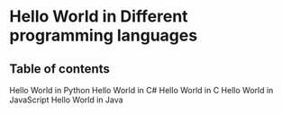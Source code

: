 # Hello World in Different programming languages

## Table of contents
Hello World in Python
Hello World in C#
Hello World in C
Hello World in JavaScript
Hello World in Java